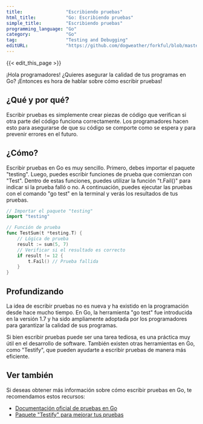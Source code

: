 ```yaml
---
title:                "Escribiendo pruebas"
html_title:           "Go: Escribiendo pruebas"
simple_title:         "Escribiendo pruebas"
programming_language: "Go"
category:             "Go"
tag:                  "Testing and Debugging"
editURL:              "https://github.com/dogweather/forkful/blob/master/content/es/go/writing-tests.md"
---
```


{{< edit_this_page >}}

¡Hola programadores! ¿Quieres asegurar la calidad de tus programas en Go? ¡Entonces es hora de hablar sobre cómo escribir pruebas!

## ¿Qué y por qué?

Escribir pruebas es simplemente crear piezas de código que verifican si otra parte del código funciona correctamente. Los programadores hacen esto para asegurarse de que su código se comporte como se espera y para prevenir errores en el futuro.

## ¿Cómo?

Escribir pruebas en Go es muy sencillo. Primero, debes importar el paquete "testing". Luego, puedes escribir funciones de prueba que comienzan con "Test". Dentro de estas funciones, puedes utilizar la función "t.Fail()" para indicar si la prueba falló o no. A continuación, puedes ejecutar las pruebas con el comando "go test" en la terminal y verás los resultados de tus pruebas.

```Go
// Importar el paquete "testing"
import "testing"

// Función de prueba
func TestSum(t *testing.T) {
    // Lógica de prueba
    result := sum(5, 7)
    // Verificar si el resultado es correcto
    if result != 12 {
        t.Fail() // Prueba fallida
    }
}
```

## Profundizando

La idea de escribir pruebas no es nueva y ha existido en la programación desde hace mucho tiempo. En Go, la herramienta "go test" fue introducida en la versión 1.7 y ha sido ampliamente adoptada por los programadores para garantizar la calidad de sus programas.

Si bien escribir pruebas puede ser una tarea tediosa, es una práctica muy útil en el desarrollo de software. También existen otras herramientas en Go, como "Testify", que pueden ayudarte a escribir pruebas de manera más eficiente.

## Ver también

Si deseas obtener más información sobre cómo escribir pruebas en Go, te recomendamos estos recursos:

- [Documentación oficial de pruebas en Go](https://golang.org/pkg/testing/)
- [Paquete "Testify" para mejorar tus pruebas](https://github.com/stretchr/testify)